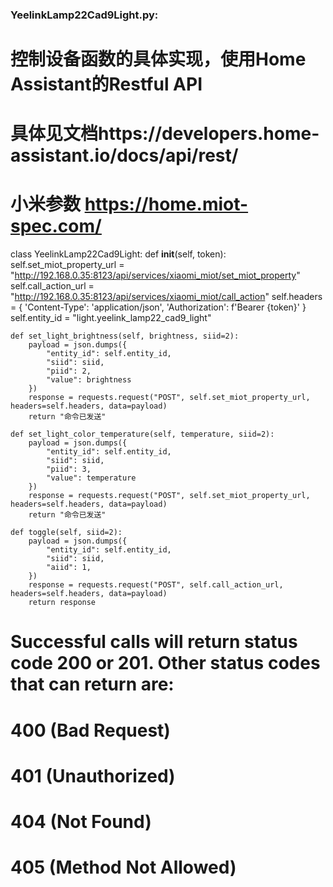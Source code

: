 ### YeelinkLamp22Cad9Light.py:
# 控制设备函数的具体实现，使用Home Assistant的Restful API
# 具体见文档https://developers.home-assistant.io/docs/api/rest/
# 小米参数 https://home.miot-spec.com/
class YeelinkLamp22Cad9Light:
    def __init__(self, token):
        self.set_miot_property_url = "http://192.168.0.35:8123/api/services/xiaomi_miot/set_miot_property"
        self.call_action_url = "http://192.168.0.35:8123/api/services/xiaomi_miot/call_action"
        self.headers = {
            'Content-Type': 'application/json',
            'Authorization': f'Bearer {token}'
        }
        self.entity_id = "light.yeelink_lamp22_cad9_light"

    def set_light_brightness(self, brightness, siid=2):
        payload = json.dumps({
            "entity_id": self.entity_id,
            "siid": siid,
            "piid": 2,
            "value": brightness
        })
        response = requests.request("POST", self.set_miot_property_url, headers=self.headers, data=payload)
        return "命令已发送"

    def set_light_color_temperature(self, temperature, siid=2):
        payload = json.dumps({
            "entity_id": self.entity_id,
            "siid": siid,
            "piid": 3,
            "value": temperature
        })
        response = requests.request("POST", self.set_miot_property_url, headers=self.headers, data=payload)
        return "命令已发送"
    
    def toggle(self, siid=2):
        payload = json.dumps({
            "entity_id": self.entity_id,
            "siid": siid,
            "aiid": 1,
        })
        response = requests.request("POST", self.call_action_url, headers=self.headers, data=payload)
        return response
    
# Successful calls will return status code 200 or 201. Other status codes that can return are:

# 400 (Bad Request)
# 401 (Unauthorized)
# 404 (Not Found)
# 405 (Method Not Allowed)